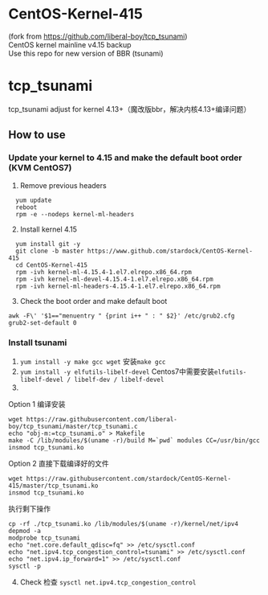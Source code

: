 # CentOS-Kernel-415  

(fork from https://github.com/liberal-boy/tcp_tsunami)  
CentOS kernel mainline v4.15 backup  
Use this repo for new version of BBR (tsunami)  


# tcp_tsunami  
tcp_tsunami adjust for kernel 4.13+（魔改版bbr，解决内核4.13+编译问题）  
## How to use  

### Update your kernel to 4.15 and make the default boot order (KVM CentOS7)  
1. Remove previous headers  
```  
  yum update
  reboot
  rpm -e --nodeps kernel-ml-headers
```  
  
2. Install kernel 4.15  
```  
  yum install git -y
  git clone -b master https://www.github.com/stardock/CentOS-Kernel-415
  cd CentOS-Kernel-415
  rpm -ivh kernel-ml-4.15.4-1.el7.elrepo.x86_64.rpm
  rpm -ivh kernel-ml-devel-4.15.4-1.el7.elrepo.x86_64.rpm
  rpm -ivh kernel-ml-headers-4.15.4-1.el7.elrepo.x86_64.rpm
```  
3. Check the boot order and make default boot  

  `awk -F\' '$1=="menuentry " {print i++ " : " $2}' /etc/grub2.cfg`  
  `grub2-set-default 0`  

### Install tsunami  

1. `yum install -y make gcc wget`  安装`make gcc`  
2. `yum install -y elfutils-libelf-devel`  Centos7中需要安装`elfutils-libelf-devel / libelf-dev / libelf-devel`  
3. 
  Option 1 编译安装
  ```
  wget https://raw.githubusercontent.com/liberal-boy/tcp_tsunami/master/tcp_tsunami.c
  echo "obj-m:=tcp_tsunami.o" > Makefile
  make -C /lib/modules/$(uname -r)/build M=`pwd` modules CC=/usr/bin/gcc
  insmod tcp_tsunami.ko
  ```  
  
  Option 2 直接下载编译好的文件
  ```  
  wget https://raw.githubusercontent.com/stardock/CentOS-Kernel-415/master/tcp_tsunami.ko
  insmod tcp_tsunami.ko
  ```  
  
  执行剩下操作
  ```
  cp -rf ./tcp_tsunami.ko /lib/modules/$(uname -r)/kernel/net/ipv4
  depmod -a
  modprobe tcp_tsunami
  echo "net.core.default_qdisc=fq" >> /etc/sysctl.conf
  echo "net.ipv4.tcp_congestion_control=tsunami" >> /etc/sysctl.conf
  echo "net.ipv4.ip_forward=1" >> /etc/sysctl.conf
  sysctl -p
  ```  

4. Check 检查 `sysctl net.ipv4.tcp_congestion_control`  

